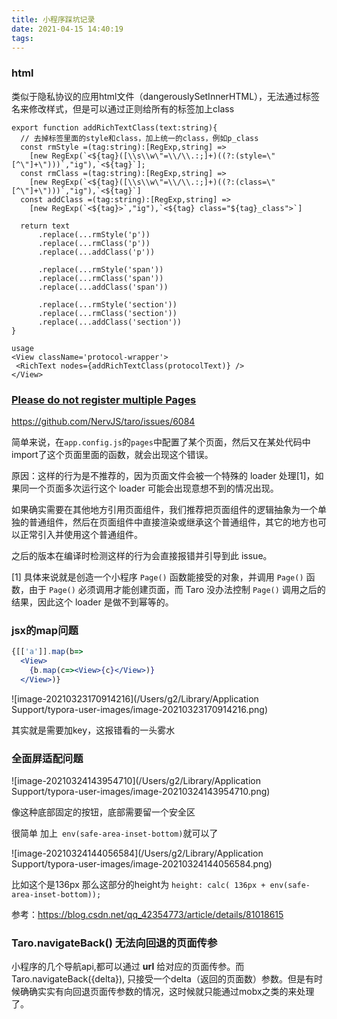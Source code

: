 ```yaml
---
title: 小程序踩坑记录
date: 2021-04-15 14:40:19
tags:
---
```


### html

类似于隐私协议的应用html文件（dangerouslySetInnerHTML），无法通过标签名来修改样式，但是可以通过正则给所有的标签加上class

```react
export function addRichTextClass(text:string){
  // 去掉标签里面的style和class，加上统一的class，例如p_class
  const rmStyle =(tag:string):[RegExp,string] =>
    [new RegExp(`<${tag}([\\s\\w\"=\\/\\.:;]+)((?:(style=\"[^\"]+\")))`,"ig"),`<${tag}`];
  const rmClass =(tag:string):[RegExp,string] =>
    [new RegExp(`<${tag}([\\s\\w\"=\\/\\.:;]+)((?:(class=\"[^\"]+\")))`,"ig"),`<${tag}`]
  const addClass =(tag:string):[RegExp,string] =>
    [new RegExp(`<${tag}>`,"ig"),`<${tag} class="${tag}_class">`]

  return text
      .replace(...rmStyle('p'))
      .replace(...rmClass('p'))
      .replace(...addClass('p'))

      .replace(...rmStyle('span'))
      .replace(...rmClass('span'))
      .replace(...addClass('span'))

      .replace(...rmStyle('section'))
      .replace(...rmClass('section'))
      .replace(...addClass('section'))
}

usage
<View className='protocol-wrapper'>
 <RichText nodes={addRichTextClass(protocolText)} />
</View>
```

### [Please do not register multiple Pages](https://github.com/NervJS/taro/issues/6084#)

https://github.com/NervJS/taro/issues/6084 

简单来说，在`app.config.js`的`pages`中配置了某个页面，然后又在某处代码中import了这个页面里面的函数，就会出现这个错误。

原因：这样的行为是不推荐的，因为页面文件会被一个特殊的 loader 处理[1]，如果同一个页面多次运行这个 loader 可能会出现意想不到的情况出现。

如果确实需要在其他地方引用页面组件，我们推荐把页面组件的逻辑抽象为一个单独的普通组件，然后在页面组件中直接渲染或继承这个普通组件，其它的地方也可以正常引入并使用这个普通组件。

之后的版本在编译时检测这样的行为会直接报错并引导到此 issue。

[1] 具体来说就是创造一个小程序 `Page()` 函数能接受的对象，并调用 `Page()` 函数，由于 `Page()` 必须调用才能创建页面，而 Taro 没办法控制 `Page()` 调用之后的结果，因此这个 loader 是做不到幂等的。



### jsx的map问题

```jsx
{[['a']].map(b=>
  <View>
    {b.map(c=><View>{c}</View>)}
  </View>)}
```

![image-20210323170914216](/Users/g2/Library/Application Support/typora-user-images/image-20210323170914216.png)

其实就是需要加key，这报错看的一头雾水

### 全面屏适配问题

![image-20210324143954710](/Users/g2/Library/Application Support/typora-user-images/image-20210324143954710.png)

像这种底部固定的按钮，底部需要留一个安全区 

很简单 加上` env(safe-area-inset-bottom)`就可以了

![image-20210324144056584](/Users/g2/Library/Application Support/typora-user-images/image-20210324144056584.png)

比如这个是136px 那么这部分的height为 `height: calc( 136px + env(safe-area-inset-bottom));`

参考：https://blog.csdn.net/qq_42354773/article/details/81018615



### Taro.navigateBack() 无法向回退的页面传参

小程序的几个导航api,都可以通过 **url** 给对应的页面传参。而 Taro.navigateBack({delta}), 只接受一个delta（返回的页面数）参数。但是有时候确确实实有向回退页面传参数的情况，这时候就只能通过mobx之类的来处理了。